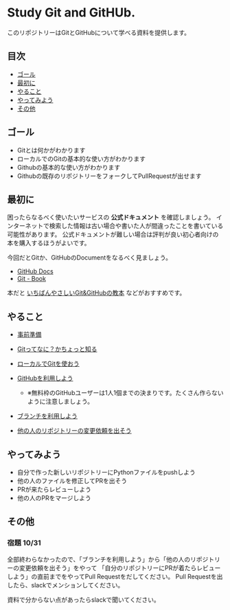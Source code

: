# Study Git and GitHUb.

このリポジトリーはGitとGitHubについて学べる資料を提供します。

## 目次
- [ゴール](ゴール)
- [最初に](最初に)
- [やること](やること)
- [やってみよう](やってみよう)
- [その他](その他)

## ゴール
- Gitとは何かがわかります
- ローカルでのGitの基本的な使い方がわかります
- Githubの基本的な使い方がわかります
- Githubの既存のリポジトリーをフォークしてPullRequestが出せます

## 最初に
困ったらなるべく使いたいサービスの **公式ドキュメント** を確認しましょう。
インターネットで検索した情報は古い場合や書いた人が間違ったことを書いている可能性があります。
公式ドキュメントが難しい場合は評判が良い初心者向けの本を購入するほうがよいです。

今回だとGitか、GitHubのDocumentをなるべく見ましょう。

- [GitHub Docs](https://docs.github.com/ja)
- [Git - Book](https://git-scm.com/book/ja/v2)

本だと [いちばんやさしいGit&GitHubの教本](https://book.impress.co.jp/books/1118101036) などがおすすめです。

## やること
- [事前準備](in_advance.md)

- [Gitってなに？かちょっと知る](about_git.md)

- [ローカルでGitを使おう](first_git.md)

- [GitHubを利用しよう](first_github.md)

  - ※無料枠のGitHubユーザーは1人1個までの決まりです。たくさん作らないように注意しましょう。

- [ブランチを利用しよう](branch.md)


- [他の人のリポジトリーの変更依頼を出そう](pullrequest.md)


## やってみよう
- 自分で作った新しいリポジトリーにPythonファイルをpushしよう
- 他の人のファイルを修正してPRを出そう
- PRが来たらレビューしよう
- 他の人のPRをマージしよう

## その他
### 宿題 10/31
全部終わらなかったので、「ブランチを利用しよう」から「他の人のリポジトリーの変更依頼を出そう」をやって
「自分のリポジトリーにPRが着たらレビューしよう」の直前までをやってPull Requestをだしてください。
Pull Requestを出したら、slackでメンションしてください。

資料で分からない点があったらslackで聞いてください。